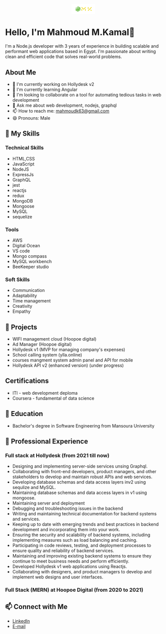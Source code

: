 




<p align="center" width="100%">
    <img width="15%" src="https://github.com/mahmoud63/mahmoud63/blob/main/mk.png?raw=true"> 
</p>





# Hello, I'm Mahmoud M.Kamal👋

I'm a Node.js developer with 3 years of experience in building scalable and performant web applications based in Egypt. I'm passionate about writing clean and efficient code that solves real-world problems.

## About Me

- 🔭 I'm currently working on Hollydesk v2
- 🌱 I'm currently learning Angular
- 👯 I'm looking to collaborate on a tool for automating tedious tasks in web development
- 💬 Ask me about web development, nodejs, graphql
- 📫 How to reach me: mahmoudk63@gmail.com
- 😄 Pronouns: Male

## 🚀 My Skills

### Technical Skills

- HTML,CSS
- JavaScript
- NodeJS
- ExpressJs
- GraphQL
- jest
- reactjs
- redux
- MongoDB
- Mongoose
- MySQL
- sequelize

### Tools
- AWS
- Digital Ocean
- VS code
- Mongo compass
- MySQL workbench
- BeeKeeper studio 


### Soft Skills

- Communication
- Adaptability
- Time management
- Creativity
- Empathy


## 📝 Projects

- WIFI management cloud (Hoopoe digital)
- Ad Manager (Hoopoe digital)
- Hollydesk v1 (MVP for managing company's expenses)
- School calling system (ylla.online)
- courses mangment system admin panel and API for mobile
- Hollydesk API v2 (enhanced version) (under progress)


##  Certifications

- ITI - web development deploma
- Coursera - fundamental of data science

## 🌱 Education

- Bachelor's degree in Software Engineering from Mansoura University

## 💼 Professional Experience

### Full stack at Hollydesk (from 2021 till now)

- Designing and implementing server-side services unsing Graphql.
- Collaborating with front-end developers, product managers, and other stakeholders to develop and maintain robust APIs and web services.
- Developing database schemas and data access layers inv2 using sequlize and MySQL.
- Maintaining database schemas and data access layers in v1 using mongoose.
- Maintaining server and deployment
- Debugging and troubleshooting issues in the backend 
- Writing and maintaining technical documentation for backend systems and services.
- Keeping up to date with emerging trends and best practices in backend development and incorporating them into your work.
- Ensuring the security and scalability of backend systems, including implementing measures such as load balancing and caching.
- Participating in code reviews, testing, and deployment processes to ensure quality and reliability of backend services.
- Maintaining and improving existing backend systems to ensure they continue to meet business needs and perform efficiently.
- Developed Hollydesk v1 web applications using Reactjs.
- Collaborating with designers, and product managers to develop and implement web designs and user interfaces.

### Full Stack (MERN) at Hoopoe Digital (from 2020 to 2021)



## 📫 Connect with Me

- [LinkedIn](https://www.linkedin.com/in/mahmoudmk/)
- [E-mail](mailto://mahmoudk63@gmail.com)
